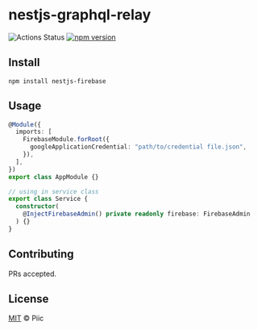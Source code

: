 # nestjs-graphql-relay

![Actions Status](https://github.com/piic/nestjs-plugins/workflows/Node%20CI/badge.svg)
[![npm version](https://badge.fury.io/js/nestjs-firebase.svg)](https://badge.fury.io/js/nestjs-firebase)

## Install

```
npm install nestjs-firebase
```

## Usage

```typescript
@Module({
  imports: [
    FirebaseModule.forRoot({
      googleApplicationCredential: "path/to/credential file.json",
    }),
  ],
})
export class AppModule {}

// using in service class
export class Service {
  constructor(
    @InjectFirebaseAdmin() private readonly firebase: FirebaseAdmin
  ) {}
}
```

## Contributing

PRs accepted.

## License

[MIT](https://github.com/piic/nestjs-plugins/blob/master/LICENSE) © Piic
